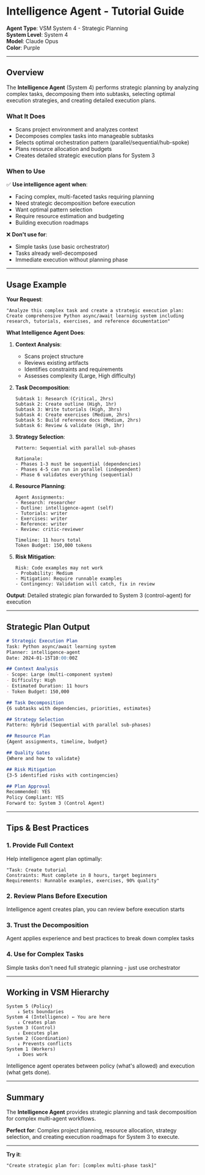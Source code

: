 # Intelligence Agent - Tutorial Guide

**Agent Type**: VSM System 4 - Strategic Planning  
**System Level**: System 4  
**Model**: Claude Opus  
**Color**: Purple  

---

## Overview

The **Intelligence Agent** (System 4) performs strategic planning by analyzing complex tasks, decomposing them into subtasks, selecting optimal execution strategies, and creating detailed execution plans.

### What It Does

- Scans project environment and analyzes context
- Decomposes complex tasks into manageable subtasks
- Selects optimal orchestration pattern (parallel/sequential/hub-spoke)
- Plans resource allocation and budgets
- Creates detailed strategic execution plans for System 3

### When to Use

✅ **Use intelligence agent when**:
- Facing complex, multi-faceted tasks requiring planning
- Need strategic decomposition before execution
- Want optimal pattern selection
- Require resource estimation and budgeting
- Building execution roadmaps

❌ **Don't use for**:
- Simple tasks (use basic orchestrator)
- Tasks already well-decomposed
- Immediate execution without planning phase

---

## Usage Example

**Your Request**:
```
"Analyze this complex task and create a strategic execution plan:
Create comprehensive Python async/await learning system including
research, tutorials, exercises, and reference documentation"
```

**What Intelligence Agent Does**:

1. **Context Analysis**:
   - Scans project structure
   - Reviews existing artifacts
   - Identifies constraints and requirements
   - Assesses complexity (Large, High difficulty)

2. **Task Decomposition**:
   ```
   Subtask 1: Research (Critical, 2hrs)
   Subtask 2: Create outline (High, 1hr)
   Subtask 3: Write tutorials (High, 3hrs)
   Subtask 4: Create exercises (Medium, 2hrs)
   Subtask 5: Build reference docs (Medium, 2hrs)
   Subtask 6: Review & validate (High, 1hr)
   ```

3. **Strategy Selection**:
   ```
   Pattern: Sequential with parallel sub-phases
   
   Rationale:
   - Phases 1-3 must be sequential (dependencies)
   - Phases 4-5 can run in parallel (independent)
   - Phase 6 validates everything (sequential)
   ```

4. **Resource Planning**:
   ```
   Agent Assignments:
   - Research: researcher
   - Outline: intelligence-agent (self)
   - Tutorials: writer
   - Exercises: writer
   - Reference: writer
   - Review: critic-reviewer
   
   Timeline: 11 hours total
   Token Budget: 150,000 tokens
   ```

5. **Risk Mitigation**:
   ```
   Risk: Code examples may not work
   - Probability: Medium
   - Mitigation: Require runnable examples
   - Contingency: Validation will catch, fix in review
   ```

**Output**: Detailed strategic plan forwarded to System 3 (control-agent) for execution

---

## Strategic Plan Output

```markdown
# Strategic Execution Plan
Task: Python async/await learning system
Planner: intelligence-agent
Date: 2024-01-15T10:00:00Z

## Context Analysis
- Scope: Large (multi-component system)
- Difficulty: High
- Estimated Duration: 11 hours
- Token Budget: 150,000

## Task Decomposition
{6 subtasks with dependencies, priorities, estimates}

## Strategy Selection
Pattern: Hybrid (Sequential with parallel sub-phases)

## Resource Plan
{Agent assignments, timeline, budget}

## Quality Gates
{Where and how to validate}

## Risk Mitigation
{3-5 identified risks with contingencies}

## Plan Approval
Recommended: YES
Policy Compliant: YES
Forward to: System 3 (Control Agent)
```

---

## Tips & Best Practices

### 1. Provide Full Context

Help intelligence agent plan optimally:
```
"Task: Create tutorial
Constraints: Must complete in 8 hours, target beginners
Requirements: Runnable examples, exercises, 90% quality"
```

### 2. Review Plans Before Execution

Intelligence agent creates plan, you can review before execution starts

### 3. Trust the Decomposition

Agent applies experience and best practices to break down complex tasks

### 4. Use for Complex Tasks

Simple tasks don't need full strategic planning - just use orchestrator

---

## Working in VSM Hierarchy

```
System 5 (Policy)
    ↓ Sets boundaries
System 4 (Intelligence) ← You are here
    ↓ Creates plan
System 3 (Control)
    ↓ Executes plan
System 2 (Coordination)
    ↓ Prevents conflicts
System 1 (Workers)
    ↓ Does work
```

Intelligence agent operates between policy (what's allowed) and execution (what gets done).

---

## Summary

The **Intelligence Agent** provides strategic planning and task decomposition for complex multi-agent workflows.

**Perfect for**: Complex project planning, resource allocation, strategy selection, and creating execution roadmaps for System 3 to execute.

---

**Try it**:
```
"Create strategic plan for: [complex multi-phase task]"
